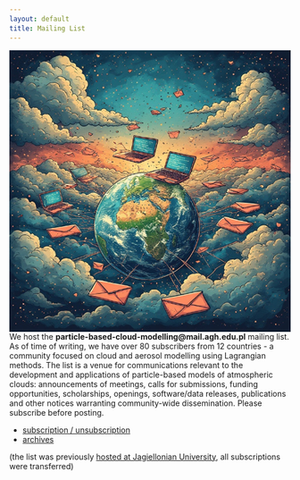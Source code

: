 ```yaml
---
layout: default
title: Mailing List
---
```

<img src="/img/mailing_list.jpg" alt="mailing list" class="pic" align="right" />
<p>
We host the <b>particle-based-cloud-modelling@mail.agh.edu.pl</b> mailing list. 
As of time of writing, we have over 80 subscribers from 12 countries - a community focused on cloud and aerosol modelling using Lagrangian methods.
The list is a venue for communications relevant to the development and applications of&nbsp;particle-based models 
  of atmospheric clouds: announcements of meetings, calls for submissions, funding opportunities, scholarships, openings, 
  software/data releases, publications and other notices warranting community-wide dissemination.
Please subscribe before posting.
<ul>
  <li><a href="https://mail.agh.edu.pl/mailman3/postorius/lists/particle-based-cloud-modelling.mail.agh.edu.pl/">subscription / unsubscription</a></li>
  <li><a href="https://mail.agh.edu.pl/mailman3/hyperkitty/list/particle-based-cloud-modelling@mail.agh.edu.pl/latest">archives</a></li>
</ul>
(the list was previously <a href="https://mailing.uj.edu.pl/sympa/info/particle-based-cloud-modelling">hosted at Jagiellonian University</a>, all subscriptions were transferred)
</p>

